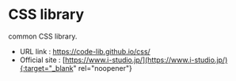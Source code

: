 # CSS library
common CSS library.
* URL link : https://code-lib.github.io/css/
* Official site : 
[https://www.i-studio.jp/](https://www.i-studio.jp/){:target="_blank" rel="noopener"}
